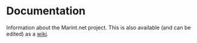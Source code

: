 # Documentation

Information about the Marint.net project.  This is also available (and can be edited) as a [wiki](https://marint.net/).
